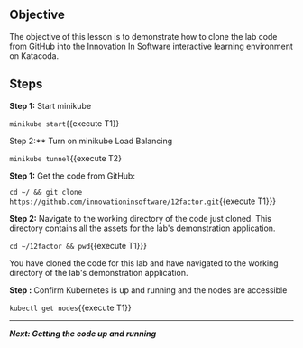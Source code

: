 ## Objective
The objective of this lesson is to demonstrate how to clone the lab code from GitHub into the Innovation In Software interactive learning environment on Katacoda.

## Steps

**Step 1:** Start minikube

`minikube start`{{execute T1}}

Step 2:** Turn on minikube Load Balancing

`minikube tunnel`{{execute T2}

**Step 1:** Get the code from GitHub:

`cd ~/ && git clone https://github.com/innovationinsoftware/12factor.git`{{execute T1}}}

**Step 2:** Navigate to the working directory of the code just cloned. This directory contains all the assets for the lab's demonstration application.

`cd ~/12factor && pwd`{{execute T1}}}

You have cloned the code for this lab and have navigated to the working directory of the lab's demonstration application. 

**Step :** Confirm Kubernetes is up and running and the nodes are accessible

`kubectl get nodes`{{execute T1}}

---

***Next: Getting the code up and running***
